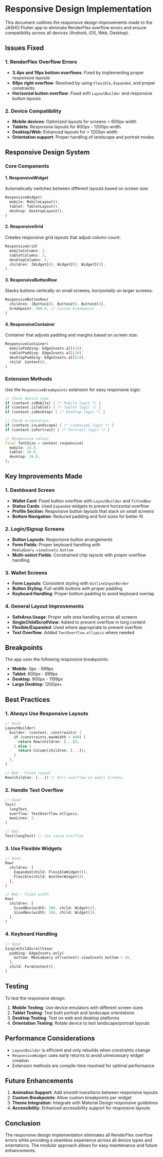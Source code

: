 # Responsive Design Implementation

This document outlines the responsive design improvements made to the JASHO Flutter app to eliminate RenderFlex overflow errors and ensure compatibility across all devices (Android, iOS, Web, Desktop).

## Issues Fixed

### 1. RenderFlex Overflow Errors
- **3.4px and 19px bottom overflows**: Fixed by implementing proper responsive layouts
- **88px right overflow**: Resolved by using `Flexible`, `Expanded`, and proper constraints
- **Horizontal button overflow**: Fixed with `LayoutBuilder` and responsive button layouts

### 2. Device Compatibility
- **Mobile devices**: Optimized layouts for screens < 600px width
- **Tablets**: Responsive layouts for 600px - 1200px width
- **Desktop/Web**: Enhanced layouts for > 1200px width
- **Orientation support**: Proper handling of landscape and portrait modes

## Responsive Design System

### Core Components

#### 1. ResponsiveWidget
Automatically switches between different layouts based on screen size:

```dart
ResponsiveWidget(
  mobile: MobileLayout(),
  tablet: TabletLayout(),
  desktop: DesktopLayout(),
)
```

#### 2. ResponsiveGrid
Creates responsive grid layouts that adjust column count:

```dart
ResponsiveGrid(
  mobileColumns: 2,
  tabletColumns: 3,
  desktopColumns: 4,
  children: [Widget1(), Widget2(), Widget3()],
)
```

#### 3. ResponsiveButtonRow
Stacks buttons vertically on small screens, horizontally on larger screens:

```dart
ResponsiveButtonRow(
  children: [Button1(), Button2(), Button3()],
  breakpoint: 400.0, // Custom breakpoint
)
```

#### 4. ResponsiveContainer
Container that adjusts padding and margins based on screen size:

```dart
ResponsiveContainer(
  mobilePadding: EdgeInsets.all(16),
  tabletPadding: EdgeInsets.all(20),
  desktopPadding: EdgeInsets.all(24),
  child: Content(),
)
```

### Extension Methods

Use the `ResponsiveBreakpoints` extension for easy responsive logic:

```dart
// Check device type
if (context.isMobile) { /* Mobile logic */ }
if (context.isTablet) { /* Tablet logic */ }
if (context.isDesktop) { /* Desktop logic */ }

// Check orientation
if (context.isLandscape) { /* Landscape logic */ }
if (context.isPortrait) { /* Portrait logic */ }

// Responsive values
final fontSize = context.responsive(
  mobile: 14.0,
  tablet: 16.0,
  desktop: 18.0,
);
```

## Key Improvements Made

### 1. Dashboard Screen
- **Wallet Card**: Fixed button overflow with `LayoutBuilder` and `FittedBox`
- **Status Cards**: Used `Expanded` widgets to prevent horizontal overflow
- **Profile Section**: Responsive button layouts that stack on small screens
- **Bottom Navigation**: Reduced padding and font sizes for better fit

### 2. Login/Signup Screens
- **Button Layouts**: Responsive button arrangements
- **Form Fields**: Proper keyboard handling with `MediaQuery.viewInsets.bottom`
- **Multi-select Fields**: Constrained chip layouts with proper overflow handling

### 3. Wallet Screens
- **Form Layouts**: Consistent styling with `OutlineInputBorder`
- **Button Styling**: Full-width buttons with proper padding
- **Keyboard Handling**: Proper bottom padding to avoid keyboard overlap

### 4. General Layout Improvements
- **SafeArea Usage**: Proper safe area handling across all screens
- **SingleChildScrollView**: Added to prevent overflow in long content
- **Flexible/Expanded**: Used where appropriate to prevent overflow
- **Text Overflow**: Added `TextOverflow.ellipsis` where needed

## Breakpoints

The app uses the following responsive breakpoints:

- **Mobile**: 0px - 599px
- **Tablet**: 600px - 899px  
- **Desktop**: 900px - 1199px
- **Large Desktop**: 1200px+

## Best Practices

### 1. Always Use Responsive Layouts
```dart
// Good
LayoutBuilder(
  builder: (context, constraints) {
    if (constraints.maxWidth > 400) {
      return Row(children: [...]);
    } else {
      return Column(children: [...]);
    }
  },
)

// Bad - Fixed layout
Row(children: [...]) // Will overflow on small screens
```

### 2. Handle Text Overflow
```dart
// Good
Text(
  longText,
  overflow: TextOverflow.ellipsis,
  maxLines: 2,
)

// Bad
Text(longText) // Can cause overflow
```

### 3. Use Flexible Widgets
```dart
// Good
Row(
  children: [
    Expanded(child: FlexibleWidget()),
    Flexible(child: AnotherWidget()),
  ],
)

// Bad - Fixed width
Row(
  children: [
    SizedBox(width: 200, child: Widget()),
    SizedBox(width: 100, child: Widget()),
  ],
)
```

### 4. Keyboard Handling
```dart
// Good
SingleChildScrollView(
  padding: EdgeInsets.only(
    bottom: MediaQuery.of(context).viewInsets.bottom + 16,
  ),
  child: FormContent(),
)
```

## Testing

To test the responsive design:

1. **Mobile Testing**: Use device emulators with different screen sizes
2. **Tablet Testing**: Test both portrait and landscape orientations
3. **Desktop Testing**: Test on web and desktop platforms
4. **Orientation Testing**: Rotate device to test landscape/portrait layouts

## Performance Considerations

- `LayoutBuilder` is efficient and only rebuilds when constraints change
- `ResponsiveWidget` uses early returns to avoid unnecessary widget creation
- Extension methods are compile-time resolved for optimal performance

## Future Enhancements

1. **Animation Support**: Add smooth transitions between responsive layouts
2. **Custom Breakpoints**: Allow custom breakpoints per widget
3. **Theme Integration**: Integrate with Material Design responsive guidelines
4. **Accessibility**: Enhanced accessibility support for responsive layouts

## Conclusion

The responsive design implementation eliminates all RenderFlex overflow errors while providing a seamless experience across all device types and orientations. The modular approach allows for easy maintenance and future enhancements.